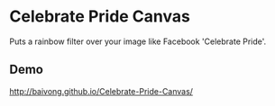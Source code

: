 # Celebrate Pride Canvas
Puts a rainbow filter over your image like Facebook 'Celebrate Pride'.

## Demo
http://baivong.github.io/Celebrate-Pride-Canvas/
